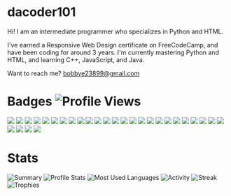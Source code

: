 # dacoder101
Hi! I am an intermediate programmer who specializes in Python and HTML.</p>
I've earned a Responsive Web Design certificate on FreeCodeCamp, and have been coding for around 3 years.
I'm currently mastering Python and HTML, and learning C++, JavaScript, and Java.

Want to reach me? bobbye23899@gmail.com
# Badges ![Profile Views](https://komarev.com/ghpvc/?username=dacoder101&label=Views&color=green&style=for-the-badge)
[<img src="https://img.shields.io/badge/HTML5-E34F26?style=for-the-badge&logo=html5&logoColor=white">](https://www.w3schools.com/html/)
[<img src="https://img.shields.io/badge/CSS3-1572B6?style=for-the-badge&logo=css3&logoColor=white">](https://www.w3schools.com/css/)
[<img src="https://img.shields.io/badge/JavaScript-323330?style=for-the-badge&logo=javascript&logoColor=F7DF1E">](https://www.javascript.com/)
[<img src="https://img.shields.io/badge/python-3670A0?style=for-the-badge&logo=python&logoColor=3776ab&color=ffffff">](https://python.org)
[<img src="https://img.shields.io/badge/C%2B%2B-00599C?style=for-the-badge&logo=c%2B%2B&logoColor=white">](https://cplusplus.com)
[<img src="https://img.shields.io/badge/json-5E5C5C?style=for-the-badge&logo=json&logoColor=white">](https://www.json.org/json-en.html)
[<img src="https://img.shields.io/badge/jQuery-0769AD?style=for-the-badge&logo=jquery&logoColor=white">](https://jquery.com)
[<img src="https://img.shields.io/badge/Markdown-000000?style=for-the-badge&logo=markdown&logoColor=white">](https://www.markdownguide.org/)
[<img src="https://img.shields.io/badge/Unity-100000?style=for-the-badge&logo=unity&logoColor=white">](https://unity.com)
[<img src="https://img.shields.io/badge/GitHub%20Pages-222222?style=for-the-badge&logo=GitHub%20Pages&logoColor=white">](https://pages.github.com/)
[<img src="https://img.shields.io/badge/VSCode-0078D4?style=for-the-badge&logo=visual%20studio%20code&logoColor=white">](https://vscode.dev)
[<img src="https://img.shields.io/badge/replit-667881?style=for-the-badge&logo=replit&logoColor=white">](https://replit.com/@bobbypac)
[<img src="https://img.shields.io/badge/Arduino_IDE-00979D?style=for-the-badge&logo=arduino&logoColor=white">](https://arduino.cc)
[<img src="https://img.shields.io/badge/Notepad++-90E59A.svg?style=for-the-badge&logo=notepad%2B%2B&logoColor=black">](https://notepapd-plus-plus.org)
[<img src="https://img.shields.io/badge/Android-3DDC84?style=for-the-badge&logo=android&logoColor=white">](https://www.android.com/)
[<img src="https://img.shields.io/badge/Windows_11-0078d4?style=for-the-badge&logo=windows-11&logoColor=white">](https://www.microsoft.com/en-us/windows/)
[<img src="https://img.shields.io/badge/windows%20terminal-4D4D4D?style=for-the-badge&logo=windows%20terminal&logoColor=white">](https://learn.microsoft.com/en-us/windows/terminal/)
[<img src="https://img.shields.io/badge/GNU%20Bash-4EAA25?style=for-the-badge&logo=GNU%20Bash&logoColor=white">](https://www.gnu.org/software/bash/)
[<img src="https://img.shields.io/badge/GIT-E44C30?style=for-the-badge&logo=git&logoColor=white">](https://git-scm.com/)
[<img src="https://img.shields.io/badge/Codecademy-FFF0E5?style=for-the-badge&logo=codecademy&logoColor=303347">](https://codecademy.com)
[<img src="https://img.shields.io/badge/freecodecamp-27273D?style=for-the-badge&logo=freecodecamp&logoColor=white">](https://freecodecamp.org)
[<img src="https://img.shields.io/badge/scrimba-2B283A?style=for-the-badge&logo=scrimba&logoColor=white">](https://scrimba.com)
[<img src="https://img.shields.io/badge/MDN_Web_Docs-black?style=for-the-badge&logo=mdnwebdocs&logoColor=white">](https://https://developer.mozilla.org/)
[<img src="https://img.shields.io/badge/VMware-231f20?style=for-the-badge&logo=VMware&logoColor=white">](https://vmware.com)
[<img src="https://img.shields.io/badge/VirtualBox-21416b?style=for-the-badge&logo=VirtualBox&logoColor=white">](https://virtualbox.org)
[<img src="https://img.shields.io/badge/Firefox_Browser-FF7139?style=for-the-badge&logo=Firefox-Browser&logoColor=white">](https://mozilla.org/firefox/)
[<img src="https://img.shields.io/badge/acer%20laptop-83B81A?style=for-the-badge&logo=acer&logoColor=white">](https://www.acer.com/us-en/laptops/swift/swift-3-intel)
[<img src="https://img.shields.io/badge/Xbox-107C10?style=for-the-badge&logo=xbox&logoColor=white">](https://xbox.com)
[<img src="https://img.shields.io/badge/Steam-000000?style=for-the-badge&logo=steam&logoColor=white">](https://store.steampowered.com)

# Stats
![Summary](https://github-profile-summary-cards.vercel.app/api/cards/profile-details?username=dacoder101&theme=merko)
![Profile Stats](https://github-readme-stats.vercel.app/api?username=dacoder101&show_icons=true&theme=merko)
![Most Used Languages](https://github-readme-stats.vercel.app/api/top-langs/?username=dacoder101&theme=merko&layout=compact)
![Activity](https://github-readme-activity-graph.vercel.app/graph?username=dacoder101&theme=merko)
![Streak](https://github-readme-streak-stats.herokuapp.com/?user=dacoder101&theme=merko)
![Trophies](https://github-profile-trophy.vercel.app/?username=dacoder101&theme=merko)

